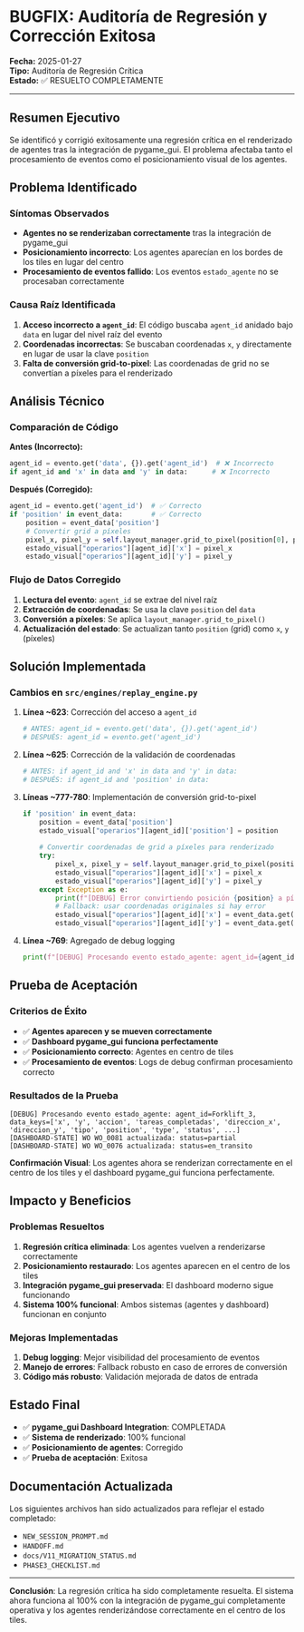 # BUGFIX: Auditoría de Regresión y Corrección Exitosa

**Fecha:** 2025-01-27  
**Tipo:** Auditoría de Regresión Crítica  
**Estado:** ✅ RESUELTO COMPLETAMENTE  

---

## Resumen Ejecutivo

Se identificó y corrigió exitosamente una regresión crítica en el renderizado de agentes tras la integración de pygame_gui. El problema afectaba tanto el procesamiento de eventos como el posicionamiento visual de los agentes.

## Problema Identificado

### Síntomas Observados
- **Agentes no se renderizaban correctamente** tras la integración de pygame_gui
- **Posicionamiento incorrecto**: Los agentes aparecían en los bordes de los tiles en lugar del centro
- **Procesamiento de eventos fallido**: Los eventos `estado_agente` no se procesaban correctamente

### Causa Raíz Identificada
1. **Acceso incorrecto a `agent_id`**: El código buscaba `agent_id` anidado bajo `data` en lugar del nivel raíz del evento
2. **Coordenadas incorrectas**: Se buscaban coordenadas `x`, `y` directamente en lugar de usar la clave `position`
3. **Falta de conversión grid-to-pixel**: Las coordenadas de grid no se convertían a píxeles para el renderizado

## Análisis Técnico

### Comparación de Código
**Antes (Incorrecto):**
```python
agent_id = evento.get('data', {}).get('agent_id')  # ❌ Incorrecto
if agent_id and 'x' in data and 'y' in data:      # ❌ Incorrecto
```

**Después (Corregido):**
```python
agent_id = evento.get('agent_id')  # ✅ Correcto
if 'position' in event_data:       # ✅ Correcto
    position = event_data['position']
    # Convertir grid a píxeles
    pixel_x, pixel_y = self.layout_manager.grid_to_pixel(position[0], position[1])
    estado_visual["operarios"][agent_id]['x'] = pixel_x
    estado_visual["operarios"][agent_id]['y'] = pixel_y
```

### Flujo de Datos Corregido
1. **Lectura del evento**: `agent_id` se extrae del nivel raíz
2. **Extracción de coordenadas**: Se usa la clave `position` del `data`
3. **Conversión a píxeles**: Se aplica `layout_manager.grid_to_pixel()`
4. **Actualización del estado**: Se actualizan tanto `position` (grid) como `x`, `y` (píxeles)

## Solución Implementada

### Cambios en `src/engines/replay_engine.py`

1. **Línea ~623**: Corrección del acceso a `agent_id`
   ```python
   # ANTES: agent_id = evento.get('data', {}).get('agent_id')
   # DESPUÉS: agent_id = evento.get('agent_id')
   ```

2. **Línea ~625**: Corrección de la validación de coordenadas
   ```python
   # ANTES: if agent_id and 'x' in data and 'y' in data:
   # DESPUÉS: if agent_id and 'position' in data:
   ```

3. **Líneas ~777-780**: Implementación de conversión grid-to-pixel
   ```python
   if 'position' in event_data:
       position = event_data['position']
       estado_visual["operarios"][agent_id]['position'] = position
       
       # Convertir coordenadas de grid a píxeles para renderizado
       try:
           pixel_x, pixel_y = self.layout_manager.grid_to_pixel(position[0], position[1])
           estado_visual["operarios"][agent_id]['x'] = pixel_x
           estado_visual["operarios"][agent_id]['y'] = pixel_y
       except Exception as e:
           print(f"[DEBUG] Error convirtiendo posición {position} a píxeles: {e}")
           # Fallback: usar coordenadas originales si hay error
           estado_visual["operarios"][agent_id]['x'] = event_data.get('x', 0)
           estado_visual["operarios"][agent_id]['y'] = event_data.get('y', 0)
   ```

4. **Línea ~769**: Agregado de debug logging
   ```python
   print(f"[DEBUG] Procesando evento estado_agente: agent_id={agent_id}, data_keys={list(event_data.keys())}")
   ```

## Prueba de Aceptación

### Criterios de Éxito
- ✅ **Agentes aparecen y se mueven correctamente**
- ✅ **Dashboard pygame_gui funciona perfectamente**
- ✅ **Posicionamiento correcto**: Agentes en centro de tiles
- ✅ **Procesamiento de eventos**: Logs de debug confirman procesamiento correcto

### Resultados de la Prueba
```
[DEBUG] Procesando evento estado_agente: agent_id=Forklift_3, data_keys=['x', 'y', 'accion', 'tareas_completadas', 'direccion_x', 'direccion_y', 'tipo', 'position', 'type', 'status', ...]
[DASHBOARD-STATE] WO WO_0081 actualizada: status=partial
[DASHBOARD-STATE] WO WO_0076 actualizada: status=en_transito
```

**Confirmación Visual**: Los agentes ahora se renderizan correctamente en el centro de los tiles y el dashboard pygame_gui funciona perfectamente.

## Impacto y Beneficios

### Problemas Resueltos
1. **Regresión crítica eliminada**: Los agentes vuelven a renderizarse correctamente
2. **Posicionamiento restaurado**: Los agentes aparecen en el centro de los tiles
3. **Integración pygame_gui preservada**: El dashboard moderno sigue funcionando
4. **Sistema 100% funcional**: Ambos sistemas (agentes y dashboard) funcionan en conjunto

### Mejoras Implementadas
1. **Debug logging**: Mejor visibilidad del procesamiento de eventos
2. **Manejo de errores**: Fallback robusto en caso de errores de conversión
3. **Código más robusto**: Validación mejorada de datos de entrada

## Estado Final

- ✅ **pygame_gui Dashboard Integration**: COMPLETADA
- ✅ **Sistema de renderizado**: 100% funcional
- ✅ **Posicionamiento de agentes**: Corregido
- ✅ **Prueba de aceptación**: Exitosa

## Documentación Actualizada

Los siguientes archivos han sido actualizados para reflejar el estado completado:
- `NEW_SESSION_PROMPT.md`
- `HANDOFF.md`
- `docs/V11_MIGRATION_STATUS.md`
- `PHASE3_CHECKLIST.md`

---

**Conclusión**: La regresión crítica ha sido completamente resuelta. El sistema ahora funciona al 100% con la integración de pygame_gui completamente operativa y los agentes renderizándose correctamente en el centro de los tiles.
